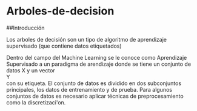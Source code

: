 # Arboles-de-decision
##Introducción
<p>Los arboles de decisión son un tipo de algoritmo de aprendizaje supervisado (que contiene datos etiquetados)</p>

Dentro del campo del Machine Learning se le conoce como Aprendizaje Supervisado a un paradigma de arendizaje donde se tiene un conjunto de datos X y un vector <br>Y</br> con su etiqueta.
El conjunto de datos es dividido en dos subconjuntos principales, los datos de entrenamiento y de prueba.
Para algunos conjuntos de datos es necesario aplicar técnicas de preprocesamiento como la discretizaci\'on.
